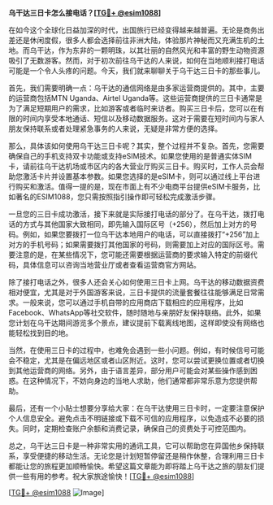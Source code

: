 **乌干达三日卡怎么接电话？[[TG💪+ @esim1088](https://t.me/s/esim1088)]**

在如今这个全球化日益加深的时代，出国旅行已经变得越来越普遍。无论是商务出差还是休闲度假，很多人都会选择前往非洲大陆，体验那片神秘而又充满生机的土地。而乌干达，作为东非的一颗明珠，以其壮丽的自然风光和丰富的野生动物资源吸引了无数游客。然而，对于初次前往乌干达的人来说，如何在当地顺利接打电话可能是一个令人头疼的问题。今天，我们就来聊聊关于乌干达三日卡的那些事儿。

首先，我们需要明确一点：乌干达的通信网络是由多家运营商提供的。其中，主要的运营商包括MTN Uganda、Airtel Uganda等。这些运营商提供的三日卡通常是为了满足短期用户的需求，比如游客或者临时来访者。购买三日卡后，您可以在有限的时间内享受本地通话、短信以及移动数据服务。这对于需要在短时间内与家人朋友保持联系或者处理紧急事务的人来说，无疑是非常方便的选择。

那么，具体该如何使用乌干达三日卡呢？其实，整个过程并不复杂。首先，您需要确保自己的手机支持双卡功能或支持eSIM技术。如果您使用的是普通实体SIM卡，请前往乌干达机场或市区内的各大营业厅购买三日卡。购买时，工作人员会帮助您激活卡片并设置基本参数。如果您选择的是eSIM卡，则可以通过线上平台进行购买和激活。值得一提的是，现在市面上有不少电商平台提供eSIM卡服务，比如著名的ESIM1088，您只需按照指引操作即可轻松完成激活步骤。

一旦您的三日卡成功激活，接下来就是实际接打电话的部分了。在乌干达，拨打电话的方式与其他国家大致相同，即先输入国际区号（+256），然后加上对方的号码。例如，如果您要拨打一位乌干达本地用户的电话，可以直接拨打“+256”加上对方的手机号码；如果需要拨打其他国家的号码，则需要加上对应的国际区号。需要注意的是，在某些情况下，您可能还需要根据运营商的要求输入特定的前缀代码，具体信息可以咨询当地营业厅或者查看运营商官方网站。

除了接打电话之外，很多人还会关心如何使用三日卡上网。乌干达的移动数据资费相对便宜，尤其是对于外国游客来说，三日卡提供的流量套餐往往能够满足日常需求。一般来说，您可以通过手机自带的应用商店下载相应的应用程序，比如Facebook、WhatsApp等社交软件，随时随地与亲朋好友保持联络。此外，如果您计划在乌干达期间游览多个景点，建议提前下载离线地图，这样即使没有网络也能轻松找到目的地。

当然，在使用三日卡的过程中，也难免会遇到一些小问题。例如，有时候信号可能会不稳定，尤其是在偏远地区或者山区附近。这时，您可以尝试更换位置或者切换到其他运营商的网络。另外，由于语言差异，部分用户可能会对某些操作感到困惑。在这种情况下，不妨向身边的当地人求助，他们通常都非常乐意为您提供帮助。

最后，还有一个小贴士想要分享给大家：在乌干达使用三日卡时，一定要注意保护个人信息安全。避免点击不明链接或下载不可信的应用程序，以免造成不必要的损失。同时，定期检查账户余额和消费记录，确保自己的资费处于可控范围内。

总之，乌干达三日卡是一种非常实用的通讯工具，它可以帮助您在异国他乡保持联系，享受便捷的移动生活。无论您是计划短暂停留还是稍作休整，合理利用三日卡都能让您的旅程更加顺畅愉快。希望这篇文章能为即将踏上乌干达之旅的朋友们提供一些有用的参考。祝大家旅途愉快！[[TG💪+ @esim1088](https://t.me/s/esim1088)]

[[TG💪+ @esim1088](https://t.me/s/esim1088) ![Image](https://i.postimg.cc/4NQfJmqS/Snipaste-2025-05-13-00-14-12.png)]